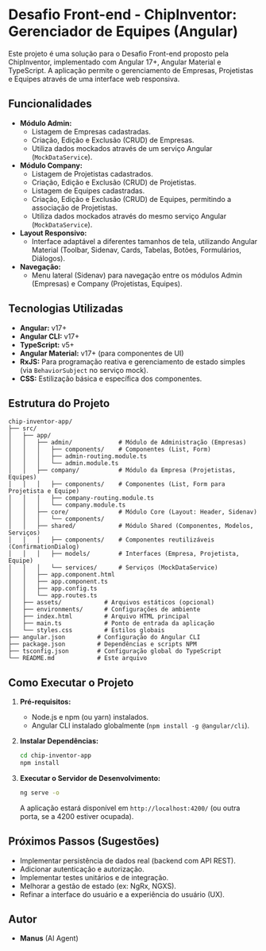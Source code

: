 # Desafio Front-end - ChipInventor: Gerenciador de Equipes (Angular)

Este projeto é uma solução para o Desafio Front-end proposto pela ChipInventor, implementado com Angular 17+, Angular Material e TypeScript. A aplicação permite o gerenciamento de Empresas, Projetistas e Equipes através de uma interface web responsiva.

## Funcionalidades

*   **Módulo Admin:**
    *   Listagem de Empresas cadastradas.
    *   Criação, Edição e Exclusão (CRUD) de Empresas.
    *   Utiliza dados mockados através de um serviço Angular (`MockDataService`).
*   **Módulo Company:**
    *   Listagem de Projetistas cadastrados.
    *   Criação, Edição e Exclusão (CRUD) de Projetistas.
    *   Listagem de Equipes cadastradas.
    *   Criação, Edição e Exclusão (CRUD) de Equipes, permitindo a associação de Projetistas.
    *   Utiliza dados mockados através do mesmo serviço Angular (`MockDataService`).
*   **Layout Responsivo:**
    *   Interface adaptável a diferentes tamanhos de tela, utilizando Angular Material (Toolbar, Sidenav, Cards, Tabelas, Botões, Formulários, Diálogos).
*   **Navegação:**
    *   Menu lateral (Sidenav) para navegação entre os módulos Admin (Empresas) e Company (Projetistas, Equipes).

## Tecnologias Utilizadas

*   **Angular:** v17+
*   **Angular CLI:** v17+
*   **TypeScript:** v5+
*   **Angular Material:** v17+ (para componentes de UI)
*   **RxJS:** Para programação reativa e gerenciamento de estado simples (via `BehaviorSubject` no serviço mock).
*   **CSS:** Estilização básica e específica dos componentes.

## Estrutura do Projeto

```
chip-inventor-app/
├── src/
│   ├── app/
│   │   ├── admin/             # Módulo de Administração (Empresas)
│   │   │   ├── components/    # Componentes (List, Form)
│   │   │   ├── admin-routing.module.ts
│   │   │   └── admin.module.ts
│   │   ├── company/           # Módulo da Empresa (Projetistas, Equipes)
│   │   │   ├── components/    # Componentes (List, Form para Projetista e Equipe)
│   │   │   ├── company-routing.module.ts
│   │   │   └── company.module.ts
│   │   ├── core/              # Módulo Core (Layout: Header, Sidenav)
│   │   │   └── components/
│   │   ├── shared/            # Módulo Shared (Componentes, Modelos, Serviços)
│   │   │   ├── components/    # Componentes reutilizáveis (ConfirmationDialog)
│   │   │   ├── models/        # Interfaces (Empresa, Projetista, Equipe)
│   │   │   └── services/      # Serviços (MockDataService)
│   │   ├── app.component.html
│   │   ├── app.component.ts
│   │   ├── app.config.ts
│   │   └── app.routes.ts
│   ├── assets/            # Arquivos estáticos (opcional)
│   ├── environments/      # Configurações de ambiente
│   ├── index.html         # Arquivo HTML principal
│   ├── main.ts            # Ponto de entrada da aplicação
│   └── styles.css         # Estilos globais
├── angular.json         # Configuração do Angular CLI
├── package.json         # Dependências e scripts NPM
├── tsconfig.json        # Configuração global do TypeScript
└── README.md            # Este arquivo
```

## Como Executar o Projeto

1.  **Pré-requisitos:**
    *   Node.js e npm (ou yarn) instalados.
    *   Angular CLI instalado globalmente (`npm install -g @angular/cli`).

2.  **Instalar Dependências:**
    ```bash
    cd chip-inventor-app
    npm install
    ```

3.  **Executar o Servidor de Desenvolvimento:**
    ```bash
    ng serve -o
    ```
    A aplicação estará disponível em `http://localhost:4200/` (ou outra porta, se a 4200 estiver ocupada).

## Próximos Passos (Sugestões)

*   Implementar persistência de dados real (backend com API REST).
*   Adicionar autenticação e autorização.
*   Implementar testes unitários e de integração.
*   Melhorar a gestão de estado (ex: NgRx, NGXS).
*   Refinar a interface do usuário e a experiência do usuário (UX).

## Autor

*   **Manus** (AI Agent)


